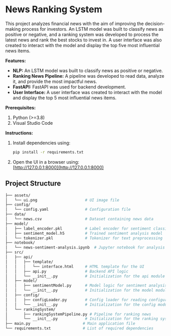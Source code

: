 # News Ranking System

This project analyzes financial news with the aim of improving the decision-making process for investors. An LSTM model was built to classify news as positive or negative, and a ranking system was developed to process the latest news and rank the best stocks to invest in. A user interface was also created to interact with the model and display the top five most influential news items.

**Features:**

- **NLP:** An LSTM model was built to classify news as positive or negative.
- **Ranking News Pipeline:** A pipeline was developed to read data, analyze it, and provide the most impactful news.
- **FastAPI:** FastAPI was used for backend development.
- **User Interface:** A user interface was created to interact with the model and display the top 5 most influential news items.

**Prerequisites:**  
1. Python (>=3.8)  
2. Visual Studio Code

**Instructions:**  
1. Install dependencies using:  
   ```bash
   pip install -r requirements.txt
   ```
   
2. Open the UI in a browser using:  
   [http://127.0.0.1:8000](http://127.0.0.1:8000)


## Project Structure
```bash
├── assets/                 
│   └── ui.png                     # UI image file
├── config/
│   └── config.yaml                # Configuration file
├── data/
│   └── news.csv                   # Dataset containing news data
├── model/
│   ├── label_encoder.pkl          # Label encoder for sentiment classification
│   ├── sentiment_model.h5         # Trained sentiment analysis model
│   └── tokenizer.pkl              # Tokenizer for text preprocessing
├── notebook/
│   └── news-sentiment-analysis.ipynb  # Jupyter notebook for analysis
├── src/
│   ├── api/
│   │   ├── template/
│   │   │   └── interface.html     # HTML template for the UI
│   │   ├── api.py                 # Backend API logic
│   │   └── __init__.py            # Initialization for the api module
│   ├── model/
│   │   ├── sentimentModel.py      # Model logic for sentiment analysis
│   │   └── __init__.py            # Initialization for the model module
│   ├── config/
│   │   ├── configLoader.py        # Config loader for reading configuration
│   │   └── __init__.py            # Initialization for the config module
│   └── rankingSystem/
│       ├── rankingSystemPipeline.py # Pipeline for ranking news
│       └── __init__.py            # Initialization for the ranking system module
├── main.py                       # Main application file
└── requirements.txt              # List of required dependencies
```
